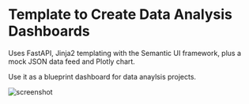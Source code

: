 # Template to Create Data Analysis Dashboards


Uses FastAPI, Jinja2 templating with the Semantic UI framework, plus a mock JSON data feed  and Plotly chart. 

Use it as a blueprint dashboard for data anaylsis projects.


![screenshot](https://user-images.githubusercontent.com/36013108/214828742-ba27c0c1-7b14-4490-8d08-148cb2901117.png)
